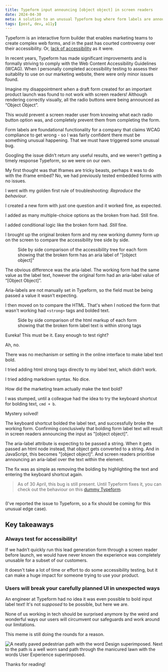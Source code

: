 ```yaml
---
title: Typeform input announcing [object object] in screen readers
date: 2024-04-30
meta: A solution to an unusual Typeform bug where form labels are announced incorrectly for screen readers. 
tags: [post, dev, a11y]
---
```


Typeform is an interactive form builder that enables marketing teams to create complex web forms, and in the past has courted controversy over their accessibility. Or, [lack of accessibility](https://a11y.reviews/#typeform) as it were.

In recent years, Typeform has made significant improvements and is formally striving to comply with the Web Content Accessibility Guidelines (WCAG). When I personally completed accessibility testing to assess their suitablity to use on our marketing website, there were only minor issues found.

Imagine my disappointment when a draft form created for an important product launch was found to not work with screen readers! Although rendering correctly visually, all the radio buttons were being announced as “Object Object”. 

This would prevent a screen reader user from knowing what each radio button option was, and completely prevent them from completing the form.

Form labels are foundational functionality for a company that claims WCAG compliance to get wrong - so I was fairly confident there must be something unusual happening. That we must have triggered some unusual bug. 

Googling the issue didn’t return any useful results, and we weren't getting a timely response Typeform, so we were on our own. 

My first thought was that Iframes are tricky beasts, perhaps it was to do with the iframe embed? No, we had previously tested embedded forms with no issues. 

I went with my golden first rule of troubleshooting: _Reproduce the behaviour_. 

I created a new form with just one question and it worked fine, as expected. 

I added as many multiple-choice options as the broken from had. Still fine.

I added conditional logic like the broken form had. _Still_ fine.

I brought up the original broken form and my new working dummy form up on the screen to compare the accessibility tree side by side. 

<figure>
<img src="/images/posts/typeform4.png" alt=""/>
<figcaption>Side by side comparison of the accessibility tree for each form showing that the broken form has an aria label of "[object object]"</figcaption>
</figure>

The obvious difference was the aria-label. The working form had the same value as the label text, however the original form had an aria-label value of “[Object Object]”.

Aria-labels are not manually set in Typeform, so the field must be being passed a value it wasn’t expecting.

I then moved on to compare the HTML. That's when I noticed the form that wasn't working had `<strong>` tags and bolded text.

<figure>
   <img src="/images/posts/typeform5.png" alt=""/>
   <figcaption>Side by side comparison of the html markup of each form showing that the broken form label text is within strong tags</figcaption>
</figure>

Eureka! This must be it. Easy enough to test right?

Ah, no. 

There was no mechanism or setting in the online interface to make label text bold.

I tried adding html strong tags directly to my label text, which didn’t work.

I tried adding markdown syntax. No dice.

How did the marketing team actually make the text bold?

I was stumped, until a colleague had the idea to try the keyboard shortcut for bolding text,  `cmd + b`. 

Mystery solved!

The keyboard shortcut bolded the label text, and successfully broke the working form. Confirming conclusively that bolding form label text will result in screen readers announcing the input as "[object object]".

The aria-label attribute is expecting to be passed a string. When it gets passed an html node instead, that object gets converted to a string. And in JavaScript, this becomes "[object object]". And screen readers prioritise announcing an aria-label over the text within the element.

The fix was as simple as removing the bolding by highlighting the text and entering the keyboard shortcut again. 

> As of 30 April, this bug is still present. Until Typeform fixes it, you can check out the behaviour on this [dummy Typeform](https://mazwz8p5bmj.typeform.com/to/xp4jURhT). 

<img src="/images/posts/typeform1.png" alt=""/>


(I’ve reported the issue to Typeform, so a fix should be coming for this unusual edge case).

## Key takeaways

### Always test for accessibility! 

If we hadn’t quickly run this lead generation form through a screen reader before launch, we would have never known the experience was completely unusable for a subset of our customers. 

It doesn't take a lot of time or effort to do some accessibility testing, but it can make a huge impact for someone trying to use your product. 

### Users will break your carefully planned UI in unexpected ways

An engineer at Typeform had no idea it was even possible to bold input label text! It's not _supposed_ to be possible, but here we are. 

None of us working in tech should be surprised anymore by the weird and wonderful ways our users will circumvent our safeguards and work around our limitations.

This meme is still doing the rounds for a reason.

<img src="/images/posts/uxmeme.png" alt="A neatly paved pedestrian path with the word Design superimposed. Next to the path is a well worn sand path through the manicured lawn with the words User Experience superimposed."/>

Thanks for reading! 